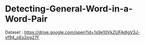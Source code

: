 # Detecting-General-Word-in-a-Word-Pair

Dataset : https://drive.google.com/open?id=1s9e10VkZUFAdIgV3J-yf94_pEs2og27F


